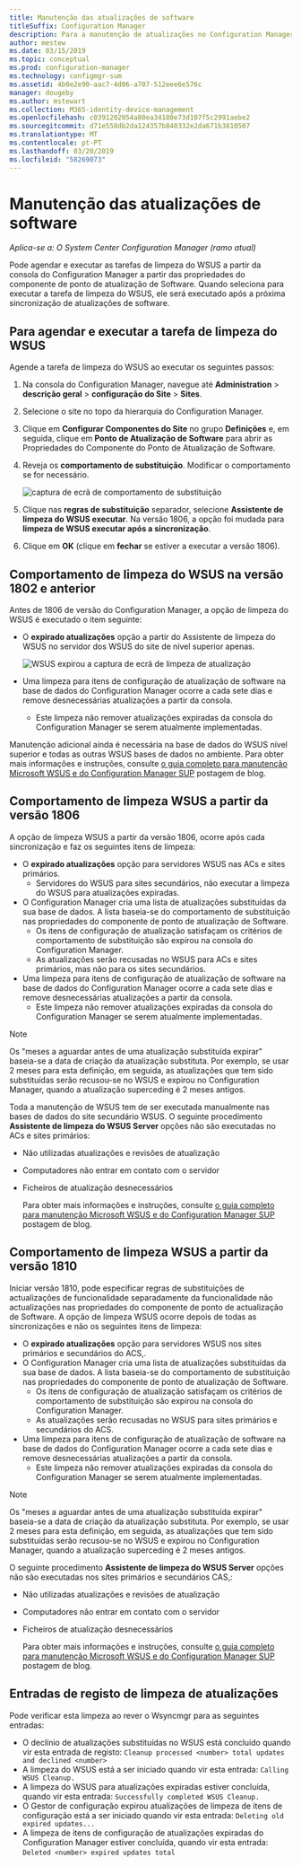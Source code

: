 ```yaml
---
title: Manutenção das atualizações de software
titleSuffix: Configuration Manager
description: Para a manutenção de atualizações no Configuration Manager, pode agendar a tarefa de limpeza do WSUS ou pode executá-lo manualmente.
author: mestew
ms.date: 03/15/2019
ms.topic: conceptual
ms.prod: configuration-manager
ms.technology: configmgr-sum
ms.assetid: 4b0e2e90-aac7-4d06-a707-512eee6e576c
manager: dougeby
ms.author: mstewart
ms.collection: M365-identity-device-management
ms.openlocfilehash: c0391202054a80ea34180e73d107f5c2991aebe2
ms.sourcegitcommit: d71e558db2da124357b840332e2da671b3810507
ms.translationtype: MT
ms.contentlocale: pt-PT
ms.lasthandoff: 03/20/2019
ms.locfileid: "58269073"
---
```

# <a name="software-updates-maintenance"></a>Manutenção das atualizações de software

*Aplica-se a: O System Center Configuration Manager (ramo atual)*

Pode agendar e executar as tarefas de limpeza do WSUS a partir da consola do Configuration Manager a partir das propriedades do componente de ponto de atualização de Software. Quando seleciona para executar a tarefa de limpeza do WSUS, ele será executado após a próxima sincronização de atualizações de software.  

## <a name="to-schedule-and-run-the-wsus-cleanup-job"></a>Para agendar e executar a tarefa de limpeza do WSUS

Agende a tarefa de limpeza do WSUS ao executar os seguintes passos:

1. Na consola do Configuration Manager, navegue até **Administration** > **descrição geral** > **configuração do Site**  >   **Sites**.
2. Selecione o site no topo da hierarquia do Configuration Manager.

3. Clique em **Configurar Componentes do Site** no grupo **Definições** e, em seguida, clique em **Ponto de Atualização de Software** para abrir as Propriedades do Componente do Ponto de Atualização de Software.  

4. Reveja os **comportamento de substituição**. Modificar o comportamento se for necessário.

   ![captura de ecrã de comportamento de substituição](media/sccm-supersedence-behavior.PNG)

5. Clique nas **regras de substituição** separador, selecione **Assistente de limpeza do WSUS executar**. Na versão 1806, a opção foi mudada para **limpeza de WSUS executar após a sincronização**.

6. Clique em **OK** (clique em **fechar** se estiver a executar a versão 1806).

## <a name="wsus-cleanup-behavior-in-version-1802-and-earlier"></a>Comportamento de limpeza do WSUS na versão 1802 e anterior

Antes de 1806 de versão do Configuration Manager, a opção de limpeza do WSUS é executado o item seguinte:

- O **expirado atualizações** opção a partir do Assistente de limpeza do WSUS no servidor dos WSUS do site de nível superior apenas.

  ![WSUS expirou a captura de ecrã de limpeza de atualização](media/wsus-cleanup-expired.PNG)

- Uma limpeza para itens de configuração de atualização de software na base de dados do Configuration Manager ocorre a cada sete dias e remove desnecessárias atualizações a partir da consola.
  - Este limpeza não remover atualizações expiradas da consola do Configuration Manager se serem atualmente implementadas.

Manutenção adicional ainda é necessária na base de dados do WSUS nível superior e todas as outras WSUS bases de dados no ambiente. Para obter mais informações e instruções, consulte [o guia completo para manutenção Microsoft WSUS e do Configuration Manager SUP](https://support.microsoft.com/help/4490644/complete-guide-to-microsoft-wsus-and-configuration-manager-sup-maint/) postagem de blog.

## <a name="wsus-cleanup-behavior-starting-in-version-1806"></a>Comportamento de limpeza WSUS a partir da versão 1806

A opção de limpeza WSUS a partir da versão 1806, ocorre após cada sincronização e faz os seguintes itens de limpeza:
<!--1357898 -->

- O **expirado atualizações** opção para servidores WSUS nas ACs e sites primários.
  - Servidores do WSUS para sites secundários, não executar a limpeza do WSUS para atualizações expiradas.
- O Configuration Manager cria uma lista de atualizações substituídas da sua base de dados. A lista baseia-se do comportamento de substituição nas propriedades do componente de ponto de atualização de Software.
  - Os itens de configuração de atualização satisfaçam os critérios de comportamento de substituição são expirou na consola do Configuration Manager.
  - As atualizações serão recusadas no WSUS para ACs e sites primários, mas não para os sites secundários.
- Uma limpeza para itens de configuração de atualização de software na base de dados do Configuration Manager ocorre a cada sete dias e remove desnecessárias atualizações a partir da consola.
  - Este limpeza não remover atualizações expiradas da consola do Configuration Manager se serem atualmente implementadas.

> [!NOTE]
> Os "meses a aguardar antes de uma atualização substituída expirar" baseia-se a data de criação da atualização substituta. Por exemplo, se usar 2 meses para esta definição, em seguida, as atualizações que tem sido substituídas serão recusou-se no WSUS e expirou no Configuration Manager, quando a atualização superceding é 2 meses antigos.

Toda a manutenção de WSUS tem de ser executada manualmente nas bases de dados do site secundário WSUS. O seguinte procedimento **Assistente de limpeza do WSUS Server** opções não são executadas no ACs e sites primários:

- Não utilizadas atualizações e revisões de atualização
- Computadores não entrar em contato com o servidor
- Ficheiros de atualização desnecessários

  Para obter mais informações e instruções, consulte [o guia completo para manutenção Microsoft WSUS e do Configuration Manager SUP](https://support.microsoft.com/help/4490644/complete-guide-to-microsoft-wsus-and-configuration-manager-sup-maint/) postagem de blog.

## <a name="wsus-cleanup-behavior-starting-in-version-1810"></a>Comportamento de limpeza WSUS a partir da versão 1810

Iniciar versão 1810, pode especificar regras de substituições de actualizações de funcionalidade separadamente da funcionalidade não actualizações nas propriedades do componente de ponto de actualização de Software. A opção de limpeza WSUS ocorre depois de todas as sincronizações e não os seguintes itens de limpeza:
<!--2839349,3098809, 2977644-->

- O **expirado atualizações** opção para servidores WSUS nos sites primários e secundários do ACS,.
- O Configuration Manager cria uma lista de atualizações substituídas da sua base de dados. A lista baseia-se do comportamento de substituição nas propriedades do componente de ponto de atualização de Software.
  - Os itens de configuração de atualização satisfaçam os critérios de comportamento de substituição são expirou na consola do Configuration Manager.
  - As atualizações serão recusadas no WSUS para sites primários e secundários do ACS.
- Uma limpeza para itens de configuração de atualização de software na base de dados do Configuration Manager ocorre a cada sete dias e remove desnecessárias atualizações a partir da consola.
  - Este limpeza não remover atualizações expiradas da consola do Configuration Manager se serem atualmente implementadas.

> [!NOTE]
> Os "meses a aguardar antes de uma atualização substituída expirar" baseia-se a data de criação da atualização substituta. Por exemplo, se usar 2 meses para esta definição, em seguida, as atualizações que tem sido substituídas serão recusou-se no WSUS e expirou no Configuration Manager, quando a atualização superceding é 2 meses antigos.

O seguinte procedimento **Assistente de limpeza do WSUS Server** opções não são executadas nos sites primários e secundários CAS,:

- Não utilizadas atualizações e revisões de atualização
- Computadores não entrar em contato com o servidor
- Ficheiros de atualização desnecessários

  Para obter mais informações e instruções, consulte [o guia completo para manutenção Microsoft WSUS e do Configuration Manager SUP](https://support.microsoft.com/help/4490644/complete-guide-to-microsoft-wsus-and-configuration-manager-sup-maint/) postagem de blog.

## <a name="updates-cleanup-log-entries"></a>Entradas de registo de limpeza de atualizações

Pode verificar esta limpeza ao rever o Wsyncmgr para as seguintes entradas:

- O declínio de atualizações substituídas no WSUS está concluído quando vir esta entrada de registo: `Cleanup processed <number> total updates and declined <number>`
- A limpeza do WSUS está a ser iniciado quando vir esta entrada: `Calling WSUS Cleanup.`
- A limpeza do WSUS para atualizações expiradas estiver concluída, quando vir esta entrada: `Successfully completed WSUS Cleanup.`
- O Gestor de configuração expirou atualizações de limpeza de itens de configuração está a ser iniciado quando vir esta entrada: `Deleting old expired updates...`
- A limpeza de itens de configuração de atualizações expiradas do Configuration Manager estiver concluída, quando vir esta entrada: `Deleted <number> expired updates total`
